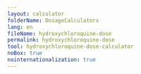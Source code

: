 ```yaml
---
layout: calculator
folderName: DosageCalculators
lang: en
fileName: hydroxychloroquine-dose
permalink: hydroxychloroquine-dose
tool: hydroxychloroquine-dose-calculator
noBox: true
nointernationalization: true
---
```

